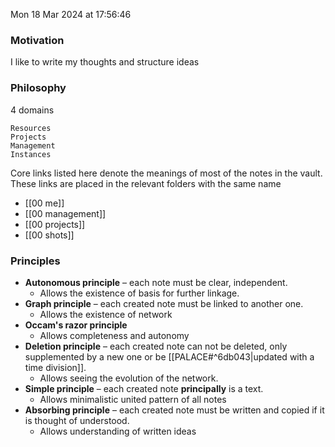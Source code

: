 Mon 18 Mar 2024 at 17:56:46

### Motivation

I like to write my thoughts and structure ideas

### Philosophy

4 domains

    Resources
    Projects
    Management
    Instances

Core links listed here denote the meanings of most of the notes in
the vault. These links are placed in the relevant folders with the
same name

- [[00 me]]
- [[00 management]]
- [[00 projects]]
- [[00 shots]]

### Principles

- **Autonomous principle** – each note must be clear, independent.
  - Allows the existence of basis for further linkage.
- **Graph principle** – each created note must be linked to another
  one.
  - Allows the existence of network
- **Occam's razor principle**
  - Allows completeness and autonomy
- **Deletion principle** – each created note can not be deleted,
  only supplemented by a new one or be
  [[PALACE#^6db043|updated with a time division]].
  - Allows seeing the evolution of the network.
- **Simple principle** – each created note **principally** is a
  text.
  - Allows minimalistic united pattern of all notes
- **Absorbing principle** – each created note must be written and
  copied if it is thought of understood.
  - Allows understanding of written ideas
